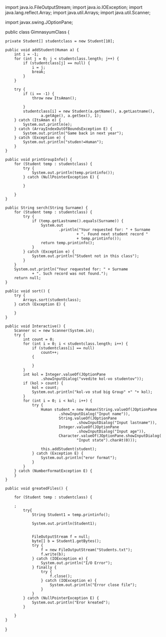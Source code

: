 import java.io.FileOutputStream;
import java.io.IOException;
import java.lang.reflect.Array;
import java.util.Arrays;
import java.util.Scanner;

import javax.swing.JOptionPane;

public class GimnasyumClass {

	private Student[] studentclass = new Student[10];

	public void addStudent(Human a) {
		int i = -1;
		for (int j = 0; j < studentclass.length; j++) {
			if (studentclass[j] == null) {
				i = j;
				break;
			}
		}

		try {
			if (i == -1) {
				throw new ItsAman();

			}
			studentclass[i] = new Student(a.getName(), a.getLastname(),
					a.getAge(), a.getSex(), 1);
		} catch (ItsAman e) {
			System.out.println(e);
		} catch (ArrayIndexOutOfBoundsException E) {
			System.out.println("Game back in next year");
		} catch (Exception e) {
			System.out.println("studen!=Human");
		}
	}

	public void printGroupInfo() {
		for (Student temp : studentclass) {
			try {
				System.out.println(temp.printinfo());
			} catch (NullPointerException E) {

			}

		}
	}

	public String serch(String Surname) {
		for (Student temp : studentclass) {
			try {
				if (temp.getLastname().equals(Surname)) {
					System.out
							.println("Your requested for: " + Surname
									+ ". Found next student record "
									+ temp.printinfo());
					return temp.printinfo();
				}
			} catch (Exception e) {
				System.out.println("Student not in this class");
			}
		}
		System.out.println("Your requested for: " + Surname
				+ ". Such record was not found.");
		return null;
	}

	public void sort() {
		try {
			Arrays.sort(studentclass);
		} catch (Exception E) {

		}
	}

	public void Interactive() {
		Scanner sc = new Scanner(System.in);
		try {
			int count = 0;
			for (int i = 0; i < studentclass.length; i++) {
				if (studentclass[i] == null)
					count++;
				{

				}
			}
			int kol = Integer.valueOf(JOptionPane
					.showInputDialog("vvedite kol-vo studentov"));
			if (kol > count) {
				kol = count;
				System.out.println("kol-vo stud big Group" +" "+ kol);
			}
			for (int i = 0; i < kol; i++) {
				try {
					Human student = new Human(String.valueOf(JOptionPane
							.showInputDialog("Input name")),
							String.valueOf(JOptionPane
									.showInputDialog("Input lastname")),
							Integer.valueOf(JOptionPane
									.showInputDialog("Input age")),
							Character.valueOf(JOptionPane.showInputDialog(
									"Input state").charAt(0)));

					this.addStudent(student);
				} catch (Exception E) {
					System.out.println("eror format");
				}
			}
		} catch (NumberFormatException E) {
		}
	}

	public void greatedFiles() {

		for (Student temp : studentclass) {
			
		;
			try{
				String Student1 = temp.printinfo();
				
				System.out.println(Student1);
				
				
				FileOutputStream f = null;
				byte[] b = Student1.getBytes();
				try {
					f = new FileOutputStream("Students.txt");
					f.write(b);
				} catch (IOException e) {
					System.out.println("I/O Error");
				} finally {
					try {
						f.close();
					} catch (IOException e) {
						System.out.println("Error close file");
					}
				}
			} catch (NullPointerException E) {
				System.out.println("Eror kreated");
			}

		}
	}
}
